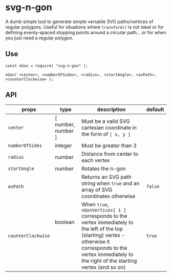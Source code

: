 # svg-n-gon

A dumb simple tool to generate simple versatile SVG paths/vertices of regular polygons. Useful for situations where `transform()` is not ideal or for defining evenly-spaced stopping points around a circular path... or for when you just need a regular polygon.

## Use

```
const nGon = require( "svg-n-gon" );

nGon( <center>, <numberOfSides>, <radius>, <startAngle>, <asPath>, <counterClockwise> );
```

## API

<table>
  <thead>
    <tr>
      <th>props</th>
      <th>type</th>
      <th>description</th>
      <th>default</th>
    </tr>
  </thead>
  <tbody>
    <tr>
      <td><code>center</code></td>
      <td>[ number, number ]</td>
      <td>Must be a valid SVG cartesian coordinate in the form of <code>[ x, y ]</code></td>
      <td></td>
    </tr>
    <tr>
      <td><code>numberOfSides</code></td>
      <td>integer</td>
      <td>Must be greater than 3</td>
      <td></td>
    </tr>
    <tr>
      <td><code>radius</code></td>
      <td>number</td>
      <td>Distance from center to each vertex</td>
      <td></td>
    </tr>
    <tr>
      <td><code>startAngle</code></td>
      <td>number</td>
      <td>Rotates the n-gon</td>
      <td></td>
    </tr>
    <tr>
      <td><code>asPath</code></td>
      <td rowspan="2">boolean</td>
      <td>Returns an SVG path string when <code>true</code> and an array of SVG coordinates otherwise</td>
      <td><code>false</code></td>
    </tr>
    <tr>
      <td><code>counterClockwise</code></td>
      <td>When <code>true</code>, <code>nGonVertices[ 1 ]</code> corresponds to the vertex immediately to the left of the top (starting) vertex - otherwise it corresponds to the vertex immediately to the right of the starting vertex (and so on)</td>
      <td><code>true</code></td>
    </tr>
    <tr>